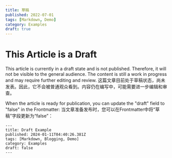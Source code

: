 ```yaml
---
title: 草稿
published: 2022-07-01
tags: [Markdown, Demo]
category: Examples
draft: true
---
```


# This Article is a Draft

This article is currently in a draft state and is not published. Therefore, it will not be visible to the general audience. The content is still a work in progress and may require further editing and review.
这篇文章目前处于草稿状态，尚未发表。因此，它不会被普通观众看到。内容仍在编写中，可能需要进一步编辑和审查。

When the article is ready for publication, you can update the "draft" field to "false" in the Frontmatter:
当文章准备发布时，您可以在Frontmatter中将“草稿”字段更新为“false”：

```markdownservice
---
title: Draft Example
published: 2024-01-11T04:40:26.381Z
tags: [Markdown, Blogging, Demo]
category: Examples
draft: false
---
